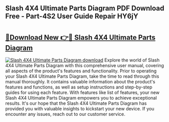 ## Slash 4X4 Ultimate Parts Diagram PDF Download Free - Part-4S2 User Guide Repair HY6jY

# <h2><a href="http://dfntiu9.blite.top/?on=Slash+4X4+Ultimate+Parts+Diagram">🔗Download New 👉🔴 Slash 4X4 Ultimate Parts Diagram</a></h2>

[![Slash 4X4 Ultimate Parts Diagram download](https://i.imgur.com/lujVjoI.png)](http://dfntiu9.blite.top/?on=Slash+4X4+Ultimate+Parts+Diagram)
Explore the world of Slash 4X4 Ultimate Parts Diagram with this comprehensive user manual, covering all aspects of the product's features and functionality. Prior to operating your Slash 4X4 Ultimate Parts Diagram, take the time to read through this manual thoroughly. It contains valuable information about the product's features and functions, as well as setup instructions and step-by-step guides for using each feature. With features like list of features, your new Slash 4X4 Ultimate Parts Diagram empowers you to achieve exceptional results. It's our hope that the Slash 4X4 Ultimate Parts Diagram has provided you with valuable insights to kickstart your new device. If you encounter any issues, reach out to our customer service.
